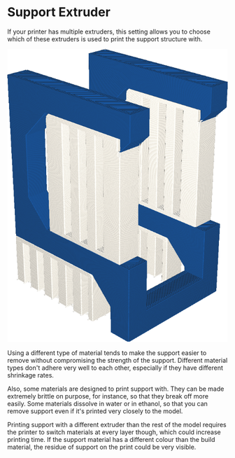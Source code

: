 Support Extruder
====
If your printer has multiple extruders, this setting allows you to choose which of these extruders is used to print the support structure with.

![The support is printed in a white material, while the model is printed in blue](images/support_extruder_nr.png)

Using a different type of material tends to make the support easier to remove without compromising the strength of the support. Different material types don't adhere very well to each other, especially if they have different shrinkage rates.

Also, some materials are designed to print support with. They can be made extremely brittle on purpose, for instance, so that they break off more easily. Some materials dissolve in water or in ethanol, so that you can remove support even if it's printed very closely to the model.

Printing support with a different extruder than the rest of the model requires the printer to switch materials at every layer though, which could increase printing time. If the support material has a different colour than the build material, the residue of support on the print could be very visible.